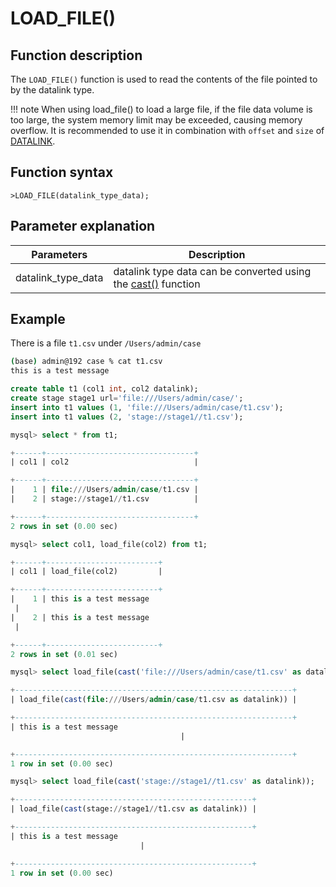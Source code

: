 # **LOAD_FILE()**

## **Function description**

The `LOAD_FILE()` function is used to read the contents of the file pointed to by the datalink type.

!!! note
    When using load_file() to load a large file, if the file data volume is too large, the system memory limit may be exceeded, causing memory overflow. It is recommended to use it in combination with `offset` and `size` of [DATALINK](../../Data-Types/datalink-type.md).

## **Function syntax**

```
>LOAD_FILE(datalink_type_data);
```

## **Parameter explanation**

| Parameters | Description |
| ----| ----|
| datalink_type_data | datalink type data can be converted using the [cast()](../../Operators/operators/cast-functions-and-operators/cast.md) function |

## Example

There is a file `t1.csv` under `/Users/admin/case`

```bash
(base) admin@192 case % cat t1.csv
this is a test message
```

```sql
create table t1 (col1 int, col2 datalink);
create stage stage1 url='file:///Users/admin/case/';
insert into t1 values (1, 'file:///Users/admin/case/t1.csv');
insert into t1 values (2, 'stage://stage1//t1.csv');

mysql> select * from t1;

+------+---------------------------------+
| col1 | col2                            |

+------+---------------------------------+
|    1 | file:///Users/admin/case/t1.csv |
|    2 | stage://stage1//t1.csv          |

+------+---------------------------------+
2 rows in set (0.00 sec)

mysql> select col1, load_file(col2) from t1;

+------+-------------------------+
| col1 | load_file(col2)         |

+------+-------------------------+
|    1 | this is a test message
 |
|    2 | this is a test message
 |

+------+-------------------------+
2 rows in set (0.01 sec)

mysql> select load_file(cast('file:///Users/admin/case/t1.csv' as datalink));

+--------------------------------------------------------------+
| load_file(cast(file:///Users/admin/case/t1.csv as datalink)) |

+--------------------------------------------------------------+
| this is a test message
                                      |

+--------------------------------------------------------------+
1 row in set (0.00 sec)

mysql> select load_file(cast('stage://stage1//t1.csv' as datalink));

+-----------------------------------------------------+
| load_file(cast(stage://stage1//t1.csv as datalink)) |

+-----------------------------------------------------+
| this is a test message
                             |

+-----------------------------------------------------+
1 row in set (0.00 sec)
```
